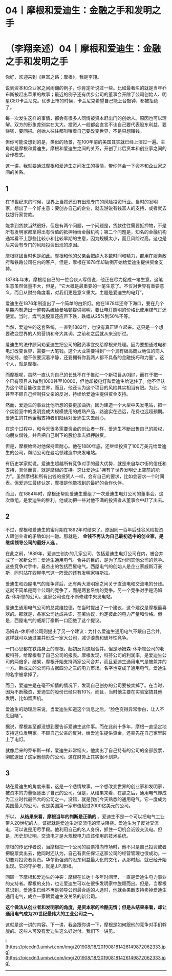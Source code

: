 # 04丨摩根和爱迪生：金融之手和发明之手

# （李翔亲述）04丨摩根和爱迪生：金融之手和发明之手

你好，欢迎来到《巨富之路：摩根》，我是李翔。

说到资本和企业家之间闹翻的例子，你肯定听说过一些。比如最著名的就是当年乔布斯被赶出苹果的故事；最近的例子还有优步公司的董事会开除了公司创始人、明星CEO卡兰尼克。优步上市的时候，卡兰尼克希望自己能上台敲钟，都被拒绝了。

每一次发生这样的事情，都会有很多人同情被资本赶出门的创始人。原因也可以理解。双方的形象差别实在太大。投资人一般都会直言不讳自己要代表股东利益，要赚钱，要回报。创始人往往都叫嚷着自己要改变世界，不是只想赚钱。

但你可能没想到的是，类似的场景，在100年前的美国其实就已经上演过一遍。主角就是摩根和爱迪生。摩根和爱迪生之间的关系，开创了此后资本和创业家之间的合作模式。

这一讲，我就要通过摩根和爱迪生之间发生的事情，带你体会一下资本和企业家之间的关系。

## 1

在19世纪末的时候，世界上当然还没有出现专门的风险投资行业。当时的发明家，想出了一个好主意：要创办自己的企业，就去游说有钱富人的支持，或者就去找银行家贷款。

能拿到贷款当然很好，但是有两个问题，一个问题是，贷款往往需要抵押物，不是所有发明家都拿得出有价值的抵押物给金融机构；第二个问题是，知名的金融机构通常看不上那些比较小和比较早期的生意，因为规模太小，而且风险过高。这也是后来会有专门的风险投资出现的原因。

摩根财团当时也是如此。摩根和他的父亲会把绝大多数时间和精力，都用在服务政府和铁路公司在内的客户。但是，摩根在1878年却破例开始给爱迪生提供资金支持。

1878年年末，摩根给自己的一位合伙人写信说，他正在尽力促成一笔生意。这笔生意虽然体量不大，但是，“它大概是最重要的一笔生意了。不仅对世界有重要意义，而且从财务角度看，对我们更是意义重大。主题是爱迪生的电灯”。

爱迪生在1876年制造出了一个简单的白炽灯。他在1878年还夸下海口，要在几个星期内制造出一整套系统给曼哈顿提供照明，要让电灯照明的价格比使用煤气灯还便宜。当时，煤气类股票还应声下跌，跌幅从25%到50%不等。

当然，爱迪生的这套系统，一直到1882年，也没有真正建立起来。这只是一个想要改变世界的人的营销和夸大其词。之前和之后就从来没断过。

爱迪生的法律顾问劝爱迪生把公司的融资事宜交给摩根来处理。因为要想通过电和电灯改变世界，需要一大笔钱。这个大业需要得到“一个具有极高商业地位的商人的支持，他不仅要沉着冷静，还要拥有你我两人都不具备的金融技巧和力量”。这个人，就是摩根。

而摩根呢，虽然一直认为自己的长处不在于推动一个新项目从0到1，而在于把一个已有项目从1做到1000甚至10000，但他却被电灯和爱迪生给迷住了。他不但认为这个项目能改变世界，而且，他还认为这个项目的风险其实相当有限。为此，他甚至不顾自己控制狂父亲的反对，持续给爱迪生提供资金支持。

然而，爱迪生的事业比他所想的要更加曲折。因为建造一个大型中央发电站，把一个实验室中的发明变成大规模使用的成熟产品，路途实在遥远，花费也远超预期。爱迪生的其他金融支持者们陆续对爱迪生失去耐心。

在这个过程中，和今天很多需要资金的创业者一样，爱迪生不断出售自己的股权，向朋友借钱，并且把自己剩下的股份拿去抵押融资。

但是，摩根始终对他保持着耐心。他在1880年底，还继续投资了100万美元给爱迪生的公司，帮助公司在曼哈顿建造中央发电站。

有历史学家就说，爱迪生超越所有竞争对手的最大优势，就是来自华尔街的信任和支持，具体而言，就是摩根的支持。这让爱迪生“拥有了世界发明史上空前的能力”。虽然摩根和所有出钱的投资人一样，会有自己的要求，比如会要求一个时间表。但爱迪生最终认定，摩根是他能找到的最好的合作伙伴。

而且，在1884年时，摩根还帮助爱迪生重组了一次爱迪生电灯公司的董事会。这次重组，是爱迪生的胜利。他成功把一些对他不满的投资者从董事会中赶了出去。

## 2

不过，摩根和爱迪生的蜜月期在1892年时结束了。原因同一百年后硅谷风险投资人跟创业者的矛盾如出一辙。那就是， **金钱不再认为自己最初选中的创业家，是继续领导公司的最好人选** 。

在此之前，1889年，爱迪生创办的几家公司，包括爱迪生电灯公司在内，被合并成了一家新公司：爱迪生通用电气。合并的目的，是为了应付同其他公司的竞争。这些竞争对手中，最杰出的包括西屋电气。西屋电气的创始人是企业家威斯汀豪斯，同时站在西屋电气这一阵营的还有发明家特斯拉。

爱迪生和西屋电气的竞争背后，还有两大发明家之间关于直流电和交流电的分歧。这就不简单是两个公司的竞争了，而是两套系统的竞争。另一个竞争对手是汤姆森-休斯顿的公司。这家公司也在不断修建中央发电站。

爱迪生通用电气公司的总裁维拉德，在当时提出了一个建议，这个建议是摩根最喜欢的。那就是，各家公司达成共识、签署协议，约定彼此的电力产量和价格。但是，西屋电气的威斯汀豪斯一口回绝了这个提议。

汤姆森-休斯顿公司则提出了另一个建议：为什么爱迪生通用电气不跟自己合并，这样就可以通过兼并形成一家大公司，减少浪费和破坏性竞争。

一门心思都在铁路身上的摩根，起初反对这起合并。但是汤姆森-休斯顿公司的老板科芬，给摩根看了自己公司的报表。摩根发现，科芬公司的利润率，是爱迪生公司的两倍多。结果，摩根开始支持两家公司合并，而且爱迪生通用电气是被兼并的一方。新成立的公司将占据四分之三的电力市场。名字也变成了通用电气，爱迪生的名字被拿掉了。

而且，爱迪生是在毫不知情的情况下，发现自己创办的公司要被卖掉了。在当时，因为不断融资，爱迪生的股份已经只有10%。而且，当时他主要在实验室搞其他发明，比如留声机。

爱迪生的助理后来说，当爱迪生知道这个消息之后，“脸色变得异常惨白，让人不忍目睹”。

据说，摩根甚至都没想到要告诉爱迪生这件事。而在此前十多年，摩根一直坚定地支持这位发明家。不顾自己父亲的反对，给爱迪生提供资金，还率先在自己家里装上了电灯。

就像后来的乔布斯一样，爱迪生非常恼火，他卖出了自己持有的公司的全部股票，彻底退出了这家他创办的公司。这在财务上其实很不划算。

## 3

站在爱迪生的角度来看，这是一个悲情故事。一个想改变世界的创业家和发明家，被资本的力量驱逐出了自己的公司。但是，从结果来看，在那之后，通用电气却成为工业时代最伟大的公司之一。没错，就是我们今天熟悉的通用电气。它一度成为美国最大的公司，也是美国第一家市值超过2000亿美元的公司。

所以， **从结果来看，摩根当年的判断是正确的** 。爱迪生不是一个可以把电气工业带入20世纪的人。证据就是爱迪生对交流电的坚决阻挠。爱迪生为了反对交流电，可以说是用尽手段。他利用自己的名人身份，抓住一切机会诋毁交流电。但是，历史却证明，交流电才是大规模电力应该使用的技术系统。

摩根的传记作者说，当摩根把一个公司的股票推向市场时，他不只是自己投资或者把股票卖出去，他同时还认为，自己有责任保证这家公司的经营管理也很成功。一切要对投资者负责。华尔街强调的股东利益最大化的文化，从那时起，就已经开始出现。它的守护者，就是J.P.摩根。

回顾一下摩根和爱迪生的冲突：摩根在长达十多年时间里，一直是爱迪生电力事业的支持者。摩根的支持，也让爱迪生可以在很多发明家中脱颖而出。但是，当摩根意识到，爱迪生已经不再是领导公司最合适的人选时，他就会果断支持卖掉爱迪生通用电气，成立一家跟爱迪生没关系的新公司。

 **这个做法从创业者和发明家的角度，是资本家的冷酷无情；但是从结果来看，却让通用电气成为20世纪最伟大的工业公司之一。**

这就是这一讲的内容。下一讲，我会跟你讲一下，摩根是如何跟他的竞争对手们斡旋的。这些人可没有爱迪生这么好对付。我们下一讲见。

![https://piccdn3.umiwi.com/img/201908/18/201908181426149872062333.jpg](https://piccdn3.umiwi.com/img/201908/18/201908181426149872062333.jpg)

---
